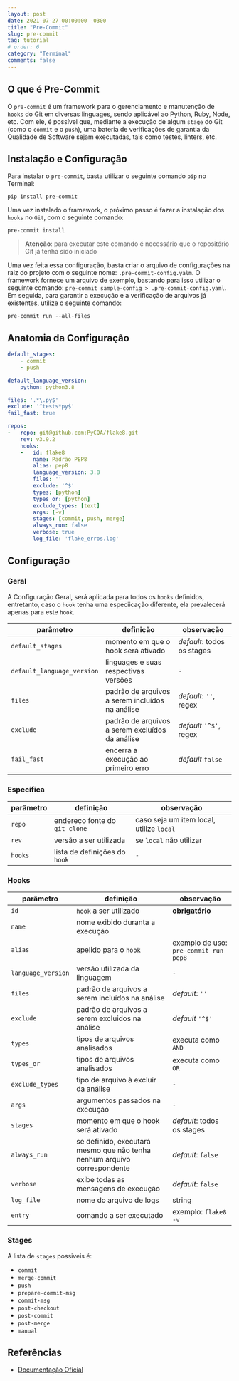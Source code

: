 ```yaml
---
layout: post
date: 2021-07-27 00:00:00 -0300
title: "Pre-Commit"
slug: pre-commit
tag: tutorial
# order: 6
category: "Terminal"
comments: false
---
```


## O que é Pre-Commit

O `pre-commit` é um framework para o gerenciamento e manutenção de `hooks` do Git em diversas linguages, sendo aplicável ao Python, Ruby, Node, etc. Com ele, é possível que, mediante a execução de algum `stage` do Git (como o `commit` e o `push`), uma bateria de verificações de garantia da Qualidade de Software sejam executadas, tais como testes, linters, etc.

## Instalação e Configuração

Para instalar o `pre-commit`, basta utilizar o seguinte comando `pip` no Terminal:

```
pip install pre-commit
```

Uma vez instalado o framework, o próximo passo é fazer a instalação dos `hooks` no `Git`, com o seguinte comando:

```
pre-commit install
```

> **Atenção**: para executar este comando é necessário que o repositório Git já tenha sido iniciado

Uma vez feita essa configuração, basta criar o arquivo de configurações na raiz do projeto com o seguinte nome: `.pre-commit-config.yalm`. O framework fornece um arquivo de exemplo, bastando para isso utilizar o seguinte comando: `pre-commit sample-config > .pre-commit-config.yaml`. Em seguida, para garantir a execução e a verificação de arquivos já existentes, utilize o seguinte comando:

```
pre-commit run --all-files
```

## Anatomia da Configuração

```yaml
default_stages:
    - commit
    - push

default_language_version:
    python: python3.8

files: '.*\.py$'
exclude: '^tests*py$'
fail_fast: true

repos:
-   repo: git@github.com:PyCQA/flake8.git
    rev: v3.9.2
    hooks:
    -   id: flake8
        name: Padrão PEP8
        alias: pep8
        language_version: 3.8
        files: ''
        exclude: '^$'
        types: [python]
        types_or: [python]
        exclude_types: [text]
        args: [-v]
        stages: [commit, push, merge]
        always_run: false
        verbose: true
        log_file: 'flake_erros.log'
```

## Configuração 

### Geral

A Configuração Geral, será aplicada para todos os `hooks` definidos, entretanto, caso o `hook` tenha uma especiicação diferente, ela prevalecerá apenas para este `hook`.

parâmetro | definição | observação
--- | --- | ---
`default_stages` | momento em que o hook será ativado | *default*: todos os stages
`default_language_version` | linguages e suas respectivas versões | `-`
`files` | padrão de arquivos a serem incluídos na análise | *default*: `''`, regex
`exclude` | padrão de arquivos a serem excluídos da análise | *default* `'^$'`, regex
`fail_fast` | encerra a execução ao primeiro erro | *default* `false`

### Específica

parâmetro | definição | observação
--- | --- | ---
`repo` | endereço fonte do `git clone` | caso seja um item local, utilize `local`
`rev` | versão a ser utilizada | se `local` não utilizar
`hooks` | lista de definições do `hook` | `-`

### Hooks

parâmetro | definição | observação
--- | --- | ---
`id` | `hook` a ser utilizado | **obrigatório**
`name` | nome exibido duranta a execução | 
`alias` | apelido para o `hook` | exemplo de uso: `pre-commit run pep8`
`language_version` | versão utilizada da linguagem | `-`
`files` | padrão de arquivos a serem incluídos na análise | *default*: `''`
`exclude` | padrão de arquivos a serem excluidos na análise | *default* `'^$'`
`types` | tipos de arquivos analisados | executa como `AND`
`types_or` | tipos de arquivos analisados | executa como `OR`
`exclude_types` | tipo de arquivo à excluir da análise | `-`
`args` | argumentos passados na execução | `-`
`stages` | momento em que o hook será ativado | *default*: todos os stages
`always_run` | se definido, executará mesmo que não tenha nenhum arquivo correspondente | *default*: `false`
`verbose` | exibe todas as mensagens de execução | *default*: `false`
`log_file` | nome do arquivo de logs | string
`entry` | comando a ser executado | exemplo: `flake8 -v`

### Stages

A lista de `stages` possiveis é:

- `commit`
- `merge-commit`
- `push`
- `prepare-commit-msg`
- `commit-msg`
- `post-checkout`
- `post-commit`
- `post-merge`
- `manual`

## Referências

- [Documentação Oficial](https://pre-commit.com/)